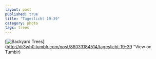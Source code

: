 ```yaml
---
layout: post
published: true
title: "Tageslicht 19:39"
category: photo
tags: trees
---
```


[![Backyard Trees](http://37.media.tumblr.com/efcda6a6c8e025de687dc2f0d052116a/tumblr_n6rwipylZT1rive1ro1_500.jpg)](http://dr3wh0.tumblr.com/post/88033184514/tageslicht-19-39 "View on Tumblr)